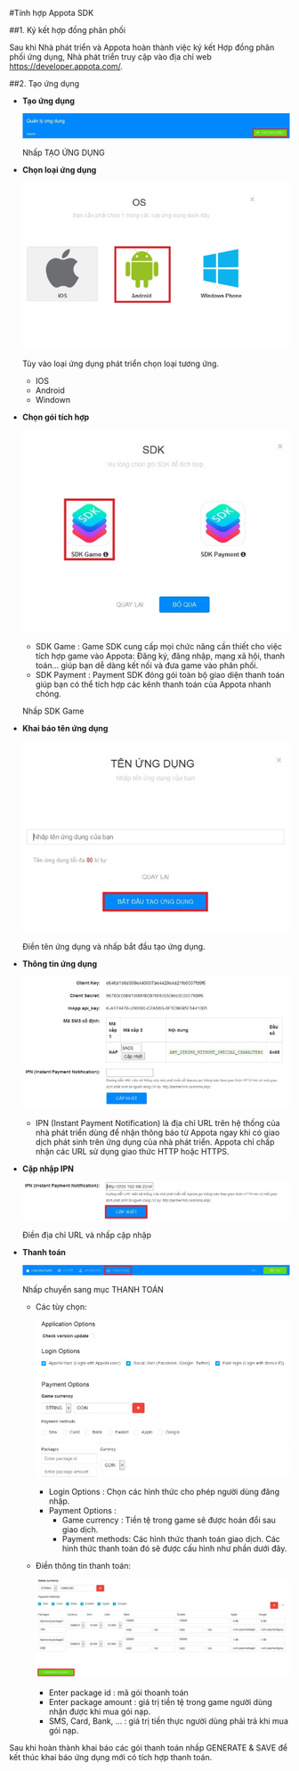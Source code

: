 #Tính hợp Appota SDK

##1. Ký kết hợp đồng phân phối

Sau khi Nhà phát triển và Appota hoàn thành việc ký kết Hợp đồng phân phối ứng dụng, Nhà phát triển truy cập vào địa chỉ web https://developer.appota.com/.

##2. Tạo ứng dụng

- **Tạo ứng dụng**

	![](https://raw.githubusercontent.com/ngocchuan/AppotaSDK4/master/Image/1.jpg)

	Nhấp TẠO ỨNG DỤNG

- **Chọn loại ứng dụng**

	![](https://raw.githubusercontent.com/ngocchuan/AppotaSDK4/master/Image/2.jpg)

	Tùy vào loại ứng dụng phát triển chọn loại tương ứng.
	- IOS
	- Android
	- Windown
	
- **Chọn gói tích hợp**

	![](https://raw.githubusercontent.com/ngocchuan/AppotaSDK4/master/Image/3.jpg)


	- SDK Game : Game SDK cung cấp mọi chức năng cần thiết cho việc tích hợp game vào Appota: Đăng ký, đăng nhập, mạng xã hội, thanh toán... giúp bạn dễ dàng kết nối và đưa game vào phân phối.
	- SDK Payment : Payment SDK đóng gói toàn bộ giao diện thanh toán giúp bạn có thể tích hợp các kênh thanh toán của Appota nhanh chóng. 

	Nhấp SDK Game
	
- **Khai báo tên ứng dụng**

	![](https://raw.githubusercontent.com/ngocchuan/AppotaSDK4/master/Image/4.jpg)

	Điền tên ứng dụng và nhấp bắt đầu tạo ứng dụng.

- **Thông tin ứng dụng**

	![](https://raw.githubusercontent.com/ngocchuan/AppotaSDK4/master/Image/5.jpg)

	
	- IPN (Instant Payment Notification) là địa chỉ URL trên hệ thống của nhà phát triển dùng để nhận thông báo từ Appota ngay khi có giao dịch phát sinh trên ứng dụng của nhà phát triển. Appota chỉ chấp nhận các URL sử dụng giao thức HTTP hoặc HTTPS.

- **Cập nhập IPN**

	![](https://raw.githubusercontent.com/ngocchuan/AppotaSDK4/master/Image/6.jpg)

	Điền địa chỉ URL và nhấp cập nhập

- **Thanh toán**

	![](https://raw.githubusercontent.com/ngocchuan/AppotaSDK4/master/Image/7.jpg)

	Nhấp chuyển sang mục THANH TOÁN

	- Các tùy chọn: 

		![](https://raw.githubusercontent.com/ngocchuan/AppotaSDK4/master/Image/8.jpg)

		- Login Options : Chọn các hình thức cho phép người dùng đăng nhập.
		- Payment Options :
			- Game currency : Tiền tệ trong game sẽ được hoán đổi sau giao dịch.
			- Payment methods: Các hình thức thanh toán giao dịch. Các hình thức thanh toán đó sẽ được cấu hình như phần dưới đây.
	- Điền thông tin thanh toán: 

		![](https://raw.githubusercontent.com/ngocchuan/AppotaSDK4/master/Image/9.jpg)

		- Enter package id : mã gói thoanh toán 
		- Enter package amount : giá trị tiền tệ trong game người dùng nhận được khi mua gói nạp.
		- SMS, Card, Bank, ... : giá trị tiền thực người dùng phải trả khi mua gói nạp.

Sau khi hoàn thành khai báo các gói thanh toán nhấp GENERATE & SAVE để kết thúc khai báo ứng dụng mới có tích hợp thanh toán.
 